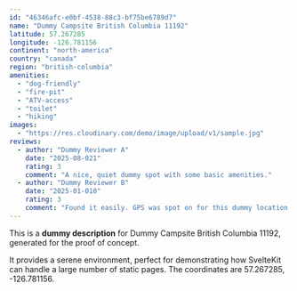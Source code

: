 ```yaml
---
id: "46346afc-e0bf-4538-88c3-bf75be6789d7"
name: "Dummy Campsite British Columbia 11192"
latitude: 57.267285
longitude: -126.781156
continent: "north-america"
country: "canada"
region: "british-columbia"
amenities:
  - "dog-friendly"
  - "fire-pit"
  - "ATV-access"
  - "toilet"
  - "hiking"
images:
  - "https://res.cloudinary.com/demo/image/upload/v1/sample.jpg"
reviews:
  - author: "Dummy Reviewer A"
    date: "2025-08-021"
    rating: 3
    comment: "A nice, quiet dummy spot with some basic amenities."
  - author: "Dummy Reviewer B"
    date: "2025-01-010"
    rating: 3
    comment: "Found it easily. GPS was spot on for this dummy location."
---
```


This is a **dummy description** for Dummy Campsite British Columbia 11192, generated for the proof of concept.

It provides a serene environment, perfect for demonstrating how SvelteKit can handle a large number of static pages. The coordinates are 57.267285, -126.781156.

